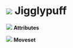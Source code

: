# ![](../../images/Stock_Purin.png) Jigglypuff

<link rel="stylesheet" type="text/css" rel="noopener" target="_blank" href="../../style.css">

![](../../images/SmashBall.png) <b>Attributes</b>

![](../../images/SmashBall.png) <b>Moveset</b>

<script src="../../arrow.js">
</script>